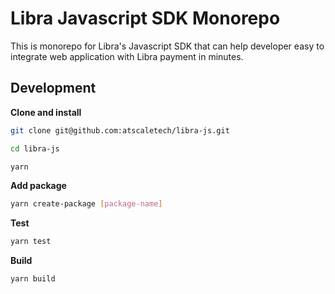 # Libra Javascript SDK Monorepo
This is monorepo for Libra's Javascript SDK that can help developer easy to integrate web application with Libra payment in minutes.

## Development

**Clone and install**
```bash
git clone git@github.com:atscaletech/libra-js.git

cd libra-js

yarn
```

**Add package**

```bash
yarn create-package [package-name]
```

**Test**

```bash
yarn test
```

**Build**

```bash
yarn build
```